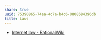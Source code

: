```yaml
---
share: true
uuid: 75390865-74ea-4c7a-b4c6-0808584396db
title: Laws
---
```

* [Internet law - RationalWiki](https://rationalwiki.org/wiki/Internet_law)